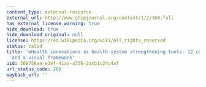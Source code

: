 ```yaml
---
content_type: external-resource
external_url: http://www.ghspjournal.org/content/1/2/160.full
has_external_license_warning: true
hide_download: true
hide_download_original: null
license: https://en.wikipedia.org/wiki/All_rights_reserved
status: valid
title: 'mHealth innovations as health system strengthening tools: 12 common applications
  and a visual framework'
uid: 308758ae-e3ef-41aa-a356-2acb1c24c4af
url_status_code: 200
wayback_url: ''
---
```

